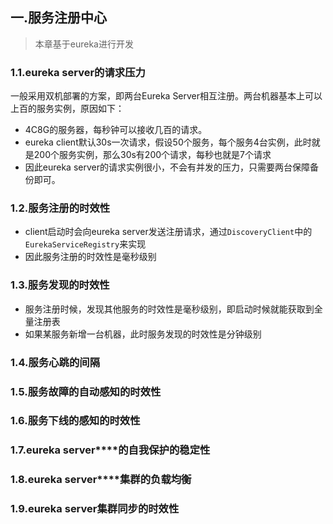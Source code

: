 ## 一.服务注册中心
> 本章基于eureka进行开发
### 1.1.eureka server的请求压力
一般采用双机部署的方案，即两台Eureka Server相互注册。两台机器基本上可以上百的服务实例，原因如下：
 - 4C8G的服务器，每秒钟可以接收几百的请求。
 - eureka client默认30s一次请求，假设50个服务，每个服务4台实例，此时就是200个服务实例，那么30s有200个请求，每秒也就是7个请求
 - 因此eureka server的请求实例很小，不会有并发的压力，只需要两台保障备份即可。

### 1.2.服务注册的时效性
 - client启动时会向eureka server发送注册请求，通过`DiscoveryClient`中的`EurekaServiceRegistry`来实现
 - 因此服务注册的时效性是毫秒级别

### 1.3.服务发现的时效性
 - 服务注册时候，发现其他服务的时效性是毫秒级别，即启动时候就能获取到全量注册表
 - 如果某服务新增一台机器，此时服务发现的时效性是分钟级别


 

### 1.4.服务心跳的间隔

 

### 1.5.服务故障的自动感知的时效性

 

### 1.6.服务下线的感知的时效性

 

### 1.7.eureka server****的自我保护的稳定性

 

### 1.8.eureka server****集群的负载均衡

 

### 1.9.eureka server集群同步的时效性
























